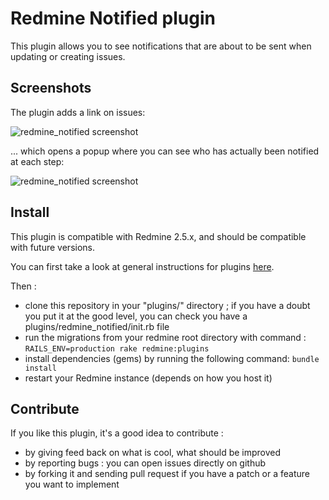 Redmine Notified plugin
=======================

This plugin allows you to see notifications that are about to be sent when updating or creating issues.

Screenshots
-----------

The plugin adds a link on issues:

![redmine_notified screenshot](http://jbbarth.com/screenshots/redmine_notified_1.png)

... which opens a popup where you can see who has actually been notified at each step:

![redmine_notified screenshot](http://jbbarth.com/screenshots/redmine_notified_2.png)

Install
-------

This plugin is compatible with Redmine 2.5.x, and should be compatible with future versions.

You can first take a look at general instructions for plugins [here](http://www.redmine.org/wiki/redmine/Plugins).

Then :
* clone this repository in your "plugins/" directory ; if you have a doubt you put it at the good level, you can check you have a plugins/redmine_notified/init.rb file
* run the migrations from your redmine root directory with command : `RAILS_ENV=production rake redmine:plugins`
* install dependencies (gems) by running the following command: `bundle install`
* restart your Redmine instance (depends on how you host it)

Contribute
----------

If you like this plugin, it's a good idea to contribute :
* by giving feed back on what is cool, what should be improved
* by reporting bugs : you can open issues directly on github
* by forking it and sending pull request if you have a patch or a feature you want to implement
